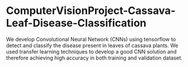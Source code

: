 # ComputerVisionProject-Cassava-Leaf-Disease-Classification
We develop Convolutional Neural Network (CNNs) using tensorflow to detect and classify the disease present in leaves of cassava plants. We used transfer learning techniques to develop a good CNN solution and therefore achieving high accuracy in both training and validation dataset. 
